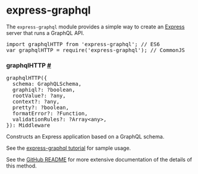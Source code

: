 <h1>express-graphql</h1><div><p>The <code>express-graphql</code> module provides a simple way to create an <a href="https://expressjs.com/" target="_blank" rel="nofollow noopener noreferrer">Express</a> server that runs a GraphQL API.</p><pre class="prism language-js"><span class="keyword">import</span> graphqlHTTP <span class="keyword">from</span> <span class="string">&apos;express-graphql&apos;</span><span class="punctuation">;</span> <span spellcheck="true" class="comment">// ES6</span>
<span class="keyword">var</span> graphqlHTTP <span class="operator">=</span> <span class="function">require</span><span class="punctuation">(</span><span class="string">&apos;express-graphql&apos;</span><span class="punctuation">)</span><span class="punctuation">;</span> <span spellcheck="true" class="comment">// CommonJS</span></pre><h3><a class="anchor" name="graphqlhttp"></a>graphqlHTTP <a class="hash-link" href="#graphqlhttp">#</a></h3><pre class="prism language-js"><span class="function">graphqlHTTP</span><span class="punctuation">(</span><span class="punctuation">{</span>
  schema<span class="punctuation">:</span> GraphQLSchema<span class="punctuation">,</span>
  graphiql<span class="operator">?</span><span class="punctuation">:</span> <span class="operator">?</span>boolean<span class="punctuation">,</span>
  rootValue<span class="operator">?</span><span class="punctuation">:</span> <span class="operator">?</span>any<span class="punctuation">,</span>
  context<span class="operator">?</span><span class="punctuation">:</span> <span class="operator">?</span>any<span class="punctuation">,</span>
  pretty<span class="operator">?</span><span class="punctuation">:</span> <span class="operator">?</span>boolean<span class="punctuation">,</span>
  formatError<span class="operator">?</span><span class="punctuation">:</span> <span class="operator">?</span>Function<span class="punctuation">,</span>
  validationRules<span class="operator">?</span><span class="punctuation">:</span> <span class="operator">?</span>Array<span class="operator">&lt;</span>any<span class="operator">&gt;</span><span class="punctuation">,</span>
<span class="punctuation">}</span><span class="punctuation">)</span><span class="punctuation">:</span> Middleware</pre><p>Constructs an Express application based on a GraphQL schema.</p><p>See the <a href="/graphql-js/running-an-express-graphql-server/">express-graphql tutorial</a> for sample usage.</p><p>See the <a href="https://github.com/graphql/express-graphql" target="_blank" rel="nofollow noopener noreferrer">GitHub README</a> for more extensive documentation of the details of this method.</p></div>
